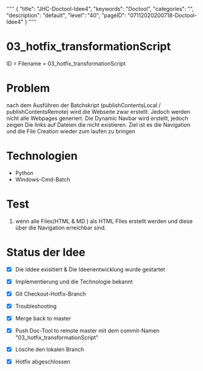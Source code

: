 '''''
{
"title": "JHC-Doctool-Idee4",
"keywords": "Doctool",
"categories": "",
"description": "default",
"level": "40",
"pageID": "07112020200718-Doctool-Idee4"
}
'''''

<h1>03_hotfix_transformationScript</h1>
ID = Filename = 03_hotfix_transformationScript

# Problem
nach dem Ausführen der Batchskript (publishContentsLocal / publishContentsRemote) wird die Webseite zwar erstellt. Jedoch werden nicht alle Webpages generiert. Die Dynamic Navbar wird erstellt, jedoch zeigen Die links auf Dateien die nicht existieren. Ziel ist es die Navigation und die File Creation wieder zum laufen zu bringen

# Technologien
- Python
- Windows-Cmd-Batch

# Test
1) wenn alle Files(HTML & MD ) als HTML FIles erstellt werden und diese über die Navigation erreichbar sind.


# Status der Idee

- [x]  Die Iddee exisitiert & Die Ideenentwicklung wurde gestartet
- [x]  Implementierung und die Technologie bekannt
- [x]  Git Checkout-Hotfix-Branch 
- [x]  Troubleshooting 
- [x]  Merge back to master
- [x]  Push Doc-Tool to remote master mit dem commit-Namen "03_hotfix_transformationScript"
- [x]  Lösche den lokalen Branch 
- [x]  Hotfix abgeschlossen


